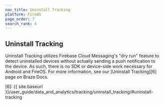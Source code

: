 ```yaml
---
nav_title: Uninstall Tracking
platform: FireOS
page_order: 7
search_rank: 4
---
```

## Uninstall Tracking

Uninstall Tracking utilizes Firebase Cloud Messaging's "dry run" feature to detect uninstalled devices without actually sending a push notification to the device. As such, there is no SDK or device-side work necessary for Android and FireOS. For more information, see our [Uninstall Tracking][6] page on Braze Docs.

[6]: {{ site.baseurl }}/user_guide/data_and_analytics/tracking/uninstall_tracking/#uninstall-tracking
